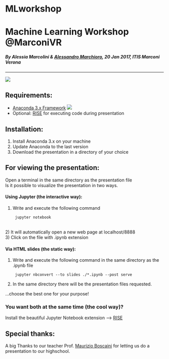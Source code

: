 # MLworkshop

# Machine Learning Workshop @MarconiVR
##### By Alessia Marcolini & [Alessandro Marchioro](https://github.com/marcioz98), 20 Jan 2017, ITIS Marconi Verona
- - -
![](http://respondr.io/wp-content/uploads/2016/03/machine_learning-1024x724.jpg)
## Requirements:
- [Anaconda 3.x Framework](https://www.continuum.io/downloads) 
![](https://upload.wikimedia.org/wikipedia/en/thumb/c/cd/Anaconda_Logo.png/200px-Anaconda_Logo.png)
- Optional: [RISE](https://github.com/damianavila/RISE) for executing code during presentation

## Installation:
1) Install Anaconda 3.x on your machine <br>
2) Update Anaconda to the last version <br>
3) Download the presentation in a directory of your choice

## For viewing the presentation:
Open a terminal in the same directory as the presentation file <br>
Is it possible to visualize the presentation in two ways.
#### Using Jupyter (the interactive way):
1) Write and execute the following command

        jupyter notebook
        
<br>2) It will automatically open a new web page at localhost/8888 <br>
3) Click on the file with .ipynb extension
#### Via HTML slides (the static way):
1) Write and execute the following command in the same directory as the .ipynb file

        jupyter nbconvert --to slides ./*.ipynb --post serve

2) In the same directory there will be the presentation files requested.

...choose the best one for your purpose!
### You want both at the same time (the cool way)?
Install the beautiful Jupyter Notebook extension --> [RISE](https://github.com/damianavila/RISE)


## Special thanks:
A big Thanks to our teacher Prof. [Maurizio Boscaini](https://github.com/aidosnet) for letting us do a presentation to our highschool.
